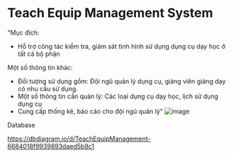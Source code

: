 # Teach Equip Management System

"Mục đích:
- Hỗ trợ công tác kiểm tra, giám sát tình hình sử dụng dụng cụ dạy học ở tất cả bộ phận

Một số thông tin khác:
- Đối tượng sử dụng gồm: Đội ngũ quản lý dụng cụ, giảng viên giảng dạy có nhu cầu sử dụng.
- Một số thông tin cần quản lý: Các loại dụng cụ dạy học, lịch sử dụng dụng cụ
- Cung cấp thống kê, báo cáo cho đội ngũ quản lý"
![image](https://github.com/518H0090/teach-equip-management-system/assets/73675587/335990d4-3b1e-4cb9-9bb3-6921e5b4461e)

Database

https://dbdiagram.io/d/TeachEquipManagement-6684018f9939893daed5b8c1
